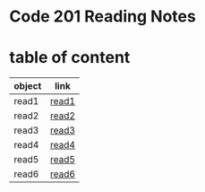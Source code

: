 # Code 201 Reading Notes



# table of content

| object | link |
| --- | ----------- |
| read1 | [read1](https://suhaib079.github.io/class201/read1) |
| read2 | [read2](https://suhaib079.github.io/class201/class02) |
| read3 | [read3](https://suhaib079.github.io/class201/read3) |
| read4 | [read4](https://suhaib079.github.io/class201/read4) |
| read5 | [read5](https://suhaib079.github.io/class201/read5) |
| read6 | [read6](https://suhaib079.github.io/class201/read6) |






